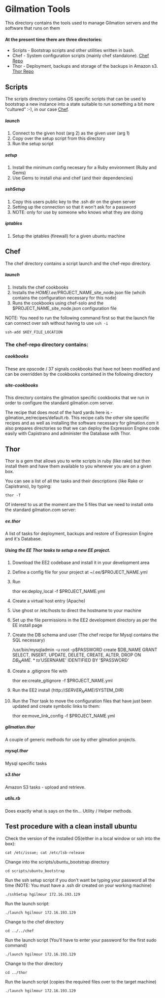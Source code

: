 # Gilmation Tools

This directory contains the tools used to manage Gilmation servers and the software that runs on them

#### At the present time there are three directories:
* Scripts - Bootstrap scripts and other utilities written in bash.
* Chef - System configuration scripts (mainly chef standalone). [Chef Repo](http://github.com/opscode/chef)
* Thor - Deployment, backups and storage of the backups in Amazon s3. [Thor Repo](http://github.com/wycats/thor)

## Scripts

The scripts directory contains OS specific scripts that can be used to bootstrap a new instance into a state suitable to run something a bit more "cultured" :-), in our case [Chef](http://github.com/opscode/chef).

##### launch
1. Connect to the given host (arg 2) as the given user (arg 1)
2. Copy over the setup script from this directory
3. Run the setup script

##### setup 
1. Install the minimum config necesary for a Ruby environment (Ruby and Gems)
2. Use Gems to install ohai and chef (and their dependencies)

##### sshSetup
1. Copy this users public key to the .ssh dir on the given server
2. Setting up the connection so that it won't ask for a password
3. NOTE: only for use by someone who knows what they are doing 

##### iptables
1. Setup the iptables (firewall) for a given ubuntu machine

## Chef

The chef directory contains a script launch and the chef-repo directory.  

##### launch
1. Installs the chef cookbooks 
2. Installs the $HOME/.ee/$PROJECT_NAME_site_node.json file (whcih contains the configuration necessary for this node)
3. Runs the cookbooks using chef-solo and the $PROJECT_NAME_site_node.json configuration file

NOTE: You need to run the following command first so that the launch file can connect over ssh without having to use `ssh -i`

    ssh-add $KEY_FILE_LOCATION

### The chef-repo directory contains:

##### cookbooks
These are opscode / 37 signals cookbooks that have not been modified and can be overridden by the cookbooks contained in the following directory

##### site-cookbooks
This directory contains the gilmation specific cookbooks that we run in order to configure the standard gilmation.com server.

The recipe that does most of the hard yards here is - gilmation_ee/recipes/default.rb.  This recipe calls the other site specific recipes and as well as installing the software necessary for gilmation.com it also prepares directories so that we can deploy the Expression Engine code easily with Capistrano and administer the Database with Thor.  

## Thor

Thor is a gem that allows you to write scripts in ruby (like rake) but then install them and have them available to you wherever you are on a given box.  

You can see a list of all the tasks and their descriptions (like Rake or Capistrano), by typing:

    thor -T 

Of interest to us at the moment are the 5 files that we need to install onto the standard gilmation.com server:

##### ee.thor
A list of tasks for deployment, backups and restore of Expression Engine and it's Database.

##### Using the EE Thor tasks to setup a new EE project.

1. Download the EE2 codebase and install it in your development area
2. Define a config file for your project at ~/.ee/$PROJECT_NAME.yml
3. Run 

    thor ee:deploy_local -f $PROJECT_NAME.yml

4. Create a virtual host entry (Apache)
5. Use ghost or /etc/hosts to direct the hostname to your machine
6. Set up the file permissions in the EE2 development directory as per the EE install page
7. Create the DB schema and user (The chef recipe for Mysql contains the SQL necessary)

    /usr/bin/mysqladmin -u root -p$PASSWORD create $DB_NAME
    GRANT SELECT, INSERT, UPDATE, DELETE, CREATE, ALTER, DROP ON $DB_NAME.* to '$USERNAME' IDENTIFIED BY '$PASSWORD'

8. Create a .gitignore file with 

    thor ee:create_gitignore -f $PROJECT_NAME.yml

9. Run the EE2 install (http://$SERVER_NAME/$SYSTEM_DIR)
10. Run the Thor task to move the configuration files that have just been updated and create symbolic links to them: 

    thor ee:move_link_config -f $PROJECT_NAME.yml

##### gilmation.thor
A couple of generic methods for use by other gilmation projects.

##### mysql.thor
Mysql specific tasks

##### s3.thor
Amazon S3 tasks - upload and retrieve.

##### utils.rb
Does exactly what is says on the tin…  Utility / Helper methods. 

## Test procedure with a clean install ubuntu

Check the version of the installed OS(either in a local window or ssh into the box):
  
    cat /etc/issue; cat /etc/lsb-release
    
Change into the scripts/ubuntu_bootstrap directory

    cd scripts/ubuntu_bootstrap

Run the ssh setup script if you don't want be typing your password all the time
(NOTE: You must have a .ssh dir created on your working machine)

    ./sshSetup hgilmour 172.16.193.129

Run the launch script:

    ./launch hgilmour 172.16.193.129

Change to the chef directory

    cd ../../chef

Run the launch script (You'll have to enter your password for the first sudo command)

    ./launch hgilmour 172.16.193.129

Change to the thor directory

    cd ../thor

Run the launch script (copies the required files over to the target machine)

    ./launch hgilmour 172.16.193.129
